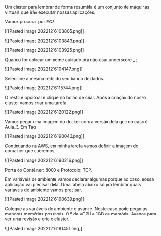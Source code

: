 
Um cluster para lembrar de forma resumida é um conjunto de máquinas virtuais que irão executar nossas aplicações. 

Vamos procurar por ECS

![[Pasted image 20221216103805.png]]

![[Pasted image 20221216103843.png]]

![[Pasted image 20221216103925.png]]

Quando for colocar um nome cuidado pra não usar underscore _ ;

![[Pasted image 20221216104147.png]]

Selecione a mesma rede do seu banco de dados.

![[Pasted image 20221216115744.png]]

O resto é opcional e clique no botão de criar. Após a criação do nosso cluster vamos criar uma tarefa. 

![[Pasted image 20221216120122.png]]

Vamos pegar uma imagem do docker com a versão dela que no caso é Aula_3. Em Tag.

![[Pasted image 20221216190043.png]]

Continuando na AWS, em minha tarefa vamos definir a imagem do container que queremos.

![[Pasted image 20221216190216.png]]

Porta do Contêiner: 8000 e Protocolo: TCP.

Em variáveis de ambiente vamos declarar algumas porque no caso, nossa aplicação vai precisar dela.  Uma tabela abaixo só pra lembrar quais variáveis de ambiente vamos precisar.

![[Pasted image 20221216190639.png]]

Coloque as variáveis de ambiente e avance. Neste caso pode pegar as menores memórias possíveis. 0.5 de vCPU e 1GB de memória. Avance para ver uma revisão e crie o cluster. 

![[Pasted image 20221216191451.png]]